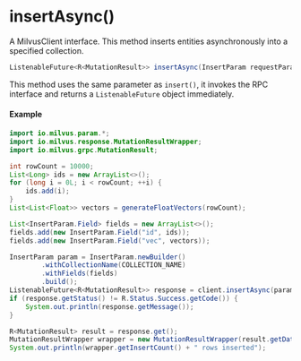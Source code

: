 # insertAsync()

A MilvusClient interface. This method inserts entities asynchronously into a specified collection. 

```java
ListenableFuture<R<MutationResult>> insertAsync(InsertParam requestParam);
```

This method uses the same parameter as `insert()`, it invokes the RPC interface and returns a `ListenableFuture` object immediately.

#### Example

```java
import io.milvus.param.*;
import io.milvus.response.MutationResultWrapper;
import io.milvus.grpc.MutationResult;

int rowCount = 10000;
List<Long> ids = new ArrayList<>();
for (long i = 0L; i < rowCount; ++i) {
    ids.add(i);
}
List<List<Float>> vectors = generateFloatVectors(rowCount);

List<InsertParam.Field> fields = new ArrayList<>();
fields.add(new InsertParam.Field("id", ids));
fields.add(new InsertParam.Field("vec", vectors));

InsertParam param = InsertParam.newBuilder()
        .withCollectionName(COLLECTION_NAME)
        .withFields(fields)
        .build();
ListenableFuture<R<MutationResult>> response = client.insertAsync(param);
if (response.getStatus() != R.Status.Success.getCode()) {
    System.out.println(response.getMessage());
}

R<MutationResult> result = response.get();
MutationResultWrapper wrapper = new MutationResultWrapper(result.getData());
System.out.println(wrapper.getInsertCount() + " rows inserted");
```
